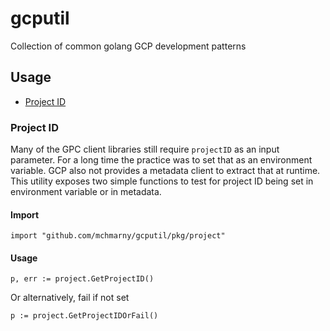 # gcputil

Collection of common golang GCP development patterns

## Usage

* [Project ID](#project-id)

### Project ID

Many of the GPC client libraries still require `projectID` as an input parameter. For a long time the practice was to set that as an environment variable. GCP also not provides a metadata client to extract that at runtime. This utility exposes two simple functions to test for project ID being set in environment variable or in metadata.

#### Import

```shell
import "github.com/mchmarny/gcputil/pkg/project"
```

#### Usage

```shell
p, err := project.GetProjectID()
```

Or alternatively, fail if not set

```shell
p := project.GetProjectIDOrFail()
```